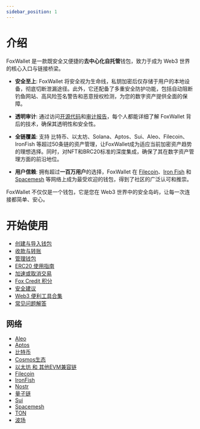 ```yaml
---
sidebar_position: 1
---
```


# 介绍
FoxWallet 是一款既安全又便捷的**去中心化自托管**钱包，致力于成为 Web3 世界的核心入口与链接桥梁。

- **安全至上**: FoxWallet 将安全视为生命线，私钥加密后仅存储于用户的本地设备，彻底切断泄漏途径。此外，它还配备了多重安全防护功能，包括自动阻断钓鱼网站、高风险签名警告和恶意授权检测，为您的数字资产提供全面的保障。

- **透明审计**: 通过访问[开源代码](https://github.com/foxwallet/foxwallet-extension)和[审计报告](https://github.com/foxwallet/security-audit-certification)，每个人都能详细了解 FoxWallet 背后的技术，确保其透明性和安全性。

- **全链覆盖**: 支持 比特币、以太坊、Solana、Aptos、Sui、Aleo、Filecoin、IronFish 等超过50条链的资产管理，让FoxWallet成为适应当前加密资产趋势的理想选择。同时，对NFT和BRC20标准的深度集成，确保了其在数字资产管理方面的前沿地位。

- **用户信赖**: 拥有超过**一百万用户**的选择，FoxWallet 在 [Filecoin](https://hc.foxwallet.com/docs/filecoin/)、[Iron Fish](https://hc.foxwallet.com/docs/ironfish/) 和 [Spacemesh](https://hc.foxwallet.com/docs/spacemesh/) 等网络上成为最受欢迎的钱包，得到了社区的广泛认可和推崇。

FoxWallet 不仅仅是一个钱包，它是您在 Web3 世界中的安全岛屿，让每一次连接都简单、安心。

# 开始使用
* [创建与导入钱包](https://hc.foxwallet.com/zh/docs/basic/create-wallet)
* [收款与转账](https://hc.foxwallet.com/zh/docs/basic/manage-funds)
* [管理钱包](https://hc.foxwallet.com/zh/docs/basic/manage-wallet)
* [ERC20 使用指南](https://hc.foxwallet.com/zh/docs/basic/erc20-usage)
* [加速或取消交易](https://hc.foxwallet.com/zh/docs/basic/speed-up-or-cancel-tx)
* [Fox Credit 积分](https://hc.foxwallet.com/zh/docs/fox-credit)
* [安全建议](https://hc.foxwallet.com/zh/docs/security-tips)
* [Web3 便利工具合集](https://hc.foxwallet.com/zh/docs/tools)
* [常见问题解答](https://hc.foxwallet.com/zh/docs/faq)

## 网络
* [Aleo](https://hc.foxwallet.com/zh/docs/aptos/)
* [Aptos](https://hc.foxwallet.com/zh/docs/aptos/)
* [比特币](https://hc.foxwallet.com/zh/docs/bitcoin/)
* [Cosmos生态](https://hc.foxwallet.com/docs/cosmos/)
* [以太坊 和 其他EVM兼容链](https://hc.foxwallet.com/zh/docs/ethereum/)
* [Filecoin](https://hc.foxwallet.com/zh/docs/filecoin/)
* [IronFish](https://hc.foxwallet.com/zh/docs/ironfish)
* [Nostr](https://hc.foxwallet.com/zh/docs/nostr/)
* [量子链](https://hc.foxwallet.com/zh/docs/qtum/)
* [Sui](https://hc.foxwallet.com/zh/docs/sui/)
* [Spacemesh](https://hc.foxwallet.com/zh/docs/spacemesh/)
* [TON](https://hc.foxwallet.com/docs/ton/)
* [波场](https://hc.foxwallet.com/docs/tron/)